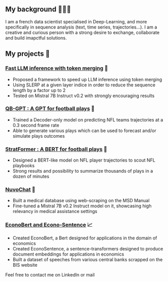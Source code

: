## My background 👨🏼‍💻
 I am a french data scientist specialised in Deep-Learning, and more specifically in sequence analysis (text, time series, trajectories...). I am a creative and curious person with a strong desire to exchange, collaborate and build imapctful solutions.

## My projects 📒
### [Fast LLM inference with token merging](https://github.com/samchaineau/llm_slerp_generation) 🤙
- Proposed a framework to speed up LLM inference using token merging
- Using SLERP at a given layer indice in order to reduce the sequence length by a factor up to 2
- Tested on Mistral 7B Instruct v0.2 with strongly encouraging results

### [QB-GPT : A GPT for football plays](https://github.com/samchaineau/QB-GPT) 🏈
- Trained a Decoder-only model on predicting NFL teams trajectories at a 0.3 second frame rate
- Able to generate various plays which can be used to forecast and/or simulate plays outcomes

### [StratFormer : A BERT for football plays](https://github.com/samchaineau/StratFormer) 🏈
- Designed a BERT-like model on NFL player trajectories to scout NFL playbooks
- Strong results and possibility to summarize thousands of plays in a dozen of minutes

### [NuvoChat](https://huggingface.co/collections/nuvocare/nuvochat-65eeb989a735404e87ba733e) 🏥
- Built a medical database using web-scraping on the MSD Manual
- Fine-tuned a Mistral 7B v0.2 Instruct model on it, showcasing high relevancy in medical assistance settings

### [EconoBert and Econo-Sentence](https://huggingface.co/collections/samchain/nlp-for-economics-6620f064bfe7fdb2c5e12459) 📈
- Created EconoBert, a Bert designed for applications in the domain of economics
- Created EconoSentence, a sentence-transformers designed to produce document embeddings for applications in economics
- Built a dataset of speeches from various central banks scrapped on the BIS website

Feel free to contact me on LinkedIn or mail

